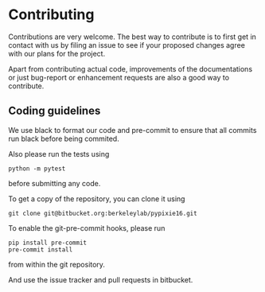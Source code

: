 # Contributing

Contributions are very welcome. The best way to contribute is to first get in contact
with us by filing an issue to see if your proposed changes agree with
our plans for the project.

Apart from contributing actual code, improvements of the documentations or
just bug-report or enhancement requests are also a good way to contribute.

## Coding guidelines

We use black to format our code and pre-commit to ensure that all
commits run black before being commited.

Also please run the tests using
```
python -m pytest
```
before submitting any code.

To get a copy of the repository, you can clone it using

```
git clone git@bitbucket.org:berkeleylab/pypixie16.git
```

To enable the git-pre-commit hooks, please run

```
pip install pre-commit
pre-commit install
```

from within the git repository.

And use the issue tracker and pull requests in bitbucket.


